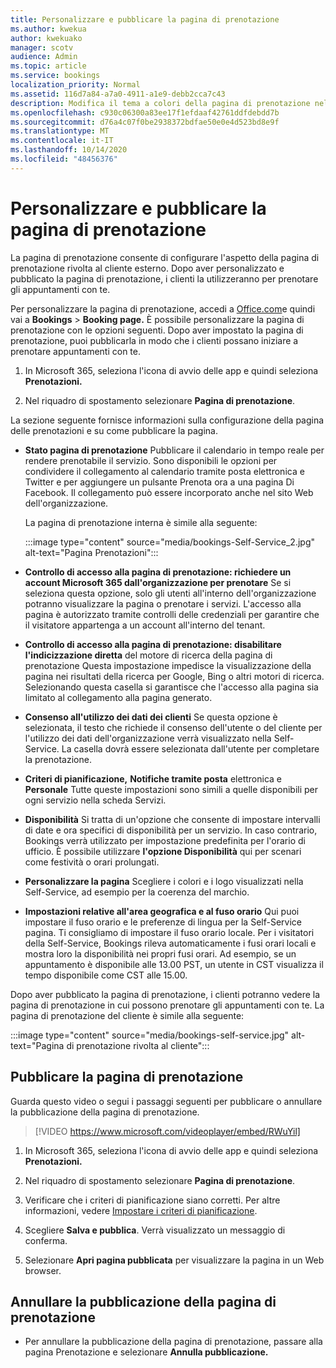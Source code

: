 ```yaml
---
title: Personalizzare e pubblicare la pagina di prenotazione
ms.author: kwekua
author: kwekuako
manager: scotv
audience: Admin
ms.topic: article
ms.service: bookings
localization_priority: Normal
ms.assetid: 116d7a84-a7a0-4911-a1e9-debb2cca7c43
description: Modifica il tema a colori della pagina di prenotazione nell'app Microsoft Bookings.
ms.openlocfilehash: c930c06300a83ee17f1efdaaf42761ddfdebdd7b
ms.sourcegitcommit: d76a4c07f0be2938372bdfae50e0e4d523bd8e9f
ms.translationtype: MT
ms.contentlocale: it-IT
ms.lasthandoff: 10/14/2020
ms.locfileid: "48456376"
---
```

# <a name="customize-and-publish-your-booking-page"></a>Personalizzare e pubblicare la pagina di prenotazione

La pagina di prenotazione consente di configurare l'aspetto della pagina di prenotazione rivolta al cliente esterno. Dopo aver personalizzato e pubblicato la pagina di prenotazione, i clienti la utilizzeranno per prenotare gli appuntamenti con te.

Per personalizzare la pagina di prenotazione, accedi a [Office.com](https://office.com)e quindi vai a **Bookings** \> **Booking page.** È possibile personalizzare la pagina di prenotazione con le opzioni seguenti. Dopo aver impostato la pagina di prenotazione, puoi pubblicarla in modo che i clienti possano iniziare a prenotare appuntamenti con te.

1. In Microsoft 365, seleziona l'icona di avvio delle app e quindi seleziona **Prenotazioni.**

2. Nel riquadro di spostamento selezionare **Pagina di prenotazione**.

La sezione seguente fornisce informazioni sulla configurazione della pagina delle prenotazioni e su come pubblicare la pagina.

- **Stato pagina di prenotazione** Pubblicare il calendario in tempo reale per rendere prenotabile il servizio. Sono disponibili le opzioni per condividere il collegamento al calendario  tramite posta elettronica e Twitter e per aggiungere un pulsante Prenota ora a una pagina Di Facebook. Il collegamento può essere incorporato anche nel sito Web dell'organizzazione.

    La pagina di prenotazione interna è simile alla seguente:

    :::image type="content" source="media/bookings-Self-Service_2.jpg" alt-text="Pagina Prenotazioni":::

- **Controllo di accesso alla pagina di prenotazione: richiedere un account Microsoft 365 dall'organizzazione per prenotare**  Se si seleziona questa opzione, solo gli utenti all'interno dell'organizzazione potranno visualizzare la pagina o prenotare i servizi. L'accesso alla pagina è autorizzato tramite controlli delle credenziali per garantire che il visitatore appartenga a un account all'interno del tenant.

- **Controllo di accesso alla pagina di prenotazione: disabilitare l'indicizzazione diretta** del motore di ricerca della pagina di prenotazione Questa impostazione impedisce la visualizzazione della pagina nei risultati della ricerca per Google, Bing o altri motori di ricerca. Selezionando questa casella si garantisce che l'accesso alla pagina sia limitato al collegamento alla pagina generato.

- **Consenso all'utilizzo dei dati dei clienti** Se questa opzione è selezionata, il testo che richiede il consenso dell'utente o del cliente per l'utilizzo dei dati dell'organizzazione verrà visualizzato nella Self-Service. La casella dovrà essere selezionata dall'utente per completare la prenotazione.

- **Criteri di pianificazione,** **Notifiche tramite posta** elettronica e **Personale** Tutte queste impostazioni sono simili a quelle disponibili per ogni servizio nella scheda Servizi.

- **Disponibilità** Si tratta di un'opzione che consente di impostare intervalli di date e ora specifici di disponibilità per un servizio. In caso contrario, Bookings verrà utilizzato per impostazione predefinita per l'orario di ufficio. È possibile utilizzare **l'opzione Disponibilità** qui per scenari come festività o orari prolungati.

- **Personalizzare la pagina** Scegliere i colori e i logo visualizzati nella Self-Service, ad esempio per la coerenza del marchio.

- **Impostazioni relative all'area geografica e al fuso orario** Qui puoi impostare il fuso orario e le preferenze di lingua per la Self-Service pagina. Ti consigliamo di impostare il fuso orario locale. Per i visitatori della Self-Service, Bookings rileva automaticamente i fusi orari locali e mostra loro la disponibilità nei propri fusi orari. Ad esempio, se un appuntamento è disponibile alle 13.00 PST, un utente in CST visualizza il tempo disponibile come CST alle 15.00.

Dopo aver pubblicato la pagina di prenotazione, i clienti potranno vedere la pagina di prenotazione in cui possono prenotare gli appuntamenti con te. La pagina di prenotazione del cliente è simile alla seguente:

:::image type="content" source="media/bookings-self-service.jpg" alt-text="Pagina di prenotazione rivolta al cliente":::

## <a name="publish-the-booking-page"></a>Pubblicare la pagina di prenotazione

Guarda questo video o segui i passaggi seguenti per pubblicare o annullare la pubblicazione della pagina di prenotazione.

> [!VIDEO https://www.microsoft.com/videoplayer/embed/RWuYil]

1. In Microsoft 365, seleziona l'icona di avvio delle app e quindi seleziona **Prenotazioni.**

1. Nel riquadro di spostamento selezionare **Pagina di prenotazione**.

1. Verificare che i criteri di pianificazione siano corretti. Per altre informazioni, vedere [Impostare i criteri di pianificazione](set-scheduling-policies.md).

1. Scegliere **Salva e pubblica**. Verrà visualizzato un messaggio di conferma.

1. Selezionare **Apri pagina pubblicata** per visualizzare la pagina in un Web browser.

## <a name="unpublish-the-booking-page"></a>Annullare la pubblicazione della pagina di prenotazione

 - Per annullare la pubblicazione della pagina di prenotazione, passare alla pagina Prenotazione e selezionare **Annulla pubblicazione.**
